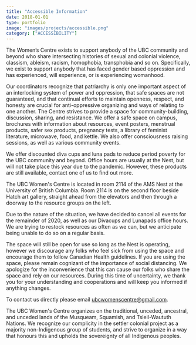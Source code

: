 ```yaml
---
title: "Accessible Information"
date: 2018-01-01
type: portfolio
image: "images/projects/accessible.png"
category: ["ACCESSIBILITY"]
---
```


The Women’s Centre exists to support anybody of the UBC community and beyond who share intersecting histories of sexual and colonial violence, classism, ableism, racism, homophobia, transphobia and so on. Specifically, we exist to support anybody that has faced gender based oppression and has experienced, will experience, or is experiencing womanhood. 

Our coordinators recognize that patriarchy is only one important aspect of an interlocking system of power and oppression, that safe spaces are not guaranteed, and that continual efforts to maintain openness, respect, and honesty are crucial for anti-oppressive organizing and ways of relating to one another. The Centre strives to provide a space for community-building, discussion, sharing, and resistance. We offer a safe space on campus, brochures with information about resources, event posters, menstrual products, safer sex products, pregnancy tests, a library of feminist literature, microwave, food, and kettle. We also offer consciousness raising sessions, as well as various community events.

We offer discounted diva cups and luna pads to reduce period poverty for the UBC community and beyond. Office hours are usually at the Nest, but will not take place this year due to the pandemic. However, these products are still available, contact one of us to find out more. 

The UBC Women's Centre is located in room 2114 of the AMS Nest at the University of British Columbia. Room 2114 is on the second floor beside Hatch art gallery, straight ahead from the elevators and then through a doorway to the resource groups on the left.

Due to the nature of the situation, we have decided to cancel all events for the remainder of 2020, as well as our Divacups and Lunapads office hours. We are trying to restock resources as often as we can, but we anticipate being unable to do so on a regular basis.

The space will still be open for use so long as the Nest is operating, however we discourage any folks who feel sick from using the space and encourage them to follow Canadian Health guidelines. If you are using the space, please remain cognizant of the importance of social distancing. We apologize for the inconvenience that this can cause our folks who share the space and rely on our resources. During this time of uncertainty, we thank you for your understanding and cooperations and will keep you informed if anything changes.

To contact us directly please email ubcwomenscentre@gmail.com.

The UBC Women's Centre organizes on the traditional, unceded, ancestral, and unceded lands of the Musqueam, Squamish, and Tsleil-Waututh Nations. We recognize our complicity in the settler colonial project as a majority non-Indigenous group of students, and strive to organize in a way that honours this and upholds the sovereignty of all Indigenous peoples.